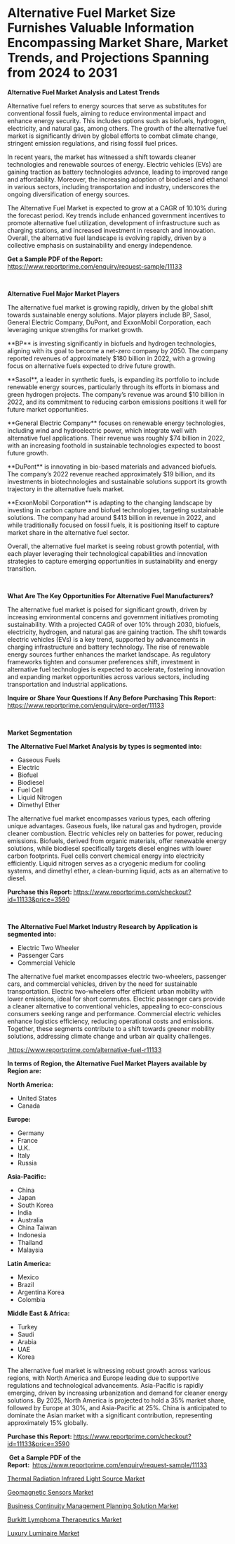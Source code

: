 <p><h1>Alternative Fuel Market Size Furnishes Valuable Information Encompassing Market Share, Market Trends, and Projections Spanning from 2024 to 2031</h1></p><p><strong>Alternative Fuel Market Analysis and Latest Trends</strong></p>
<p><p>Alternative fuel refers to energy sources that serve as substitutes for conventional fossil fuels, aiming to reduce environmental impact and enhance energy security. This includes options such as biofuels, hydrogen, electricity, and natural gas, among others. The growth of the alternative fuel market is significantly driven by global efforts to combat climate change, stringent emission regulations, and rising fossil fuel prices.</p><p>In recent years, the market has witnessed a shift towards cleaner technologies and renewable sources of energy. Electric vehicles (EVs) are gaining traction as battery technologies advance, leading to improved range and affordability. Moreover, the increasing adoption of biodiesel and ethanol in various sectors, including transportation and industry, underscores the ongoing diversification of energy sources.</p><p>The Alternative Fuel Market is expected to grow at a CAGR of 10.10% during the forecast period. Key trends include enhanced government incentives to promote alternative fuel utilization, development of infrastructure such as charging stations, and increased investment in research and innovation. Overall, the alternative fuel landscape is evolving rapidly, driven by a collective emphasis on sustainability and energy independence.</p></p>
<p><strong>Get a Sample PDF of the Report:&nbsp;</strong> <a href="https://www.reportprime.com/enquiry/request-sample/11133?utm_campaign=40&utm_medium=2&utm_source=Github&utm_content=ia&utm_term=30112024&utm_id=alternative-fuel">https://www.reportprime.com/enquiry/request-sample/11133</a></p>
<p>&nbsp;</p>
<p><strong>Alternative Fuel Major Market Players</strong></p>
<p><p>The alternative fuel market is growing rapidly, driven by the global shift towards sustainable energy solutions. Major players include BP, Sasol, General Electric Company, DuPont, and ExxonMobil Corporation, each leveraging unique strengths for market growth.</p><p>**BP** is investing significantly in biofuels and hydrogen technologies, aligning with its goal to become a net-zero company by 2050. The company reported revenues of approximately $180 billion in 2022, with a growing focus on alternative fuels expected to drive future growth.</p><p>**Sasol**, a leader in synthetic fuels, is expanding its portfolio to include renewable energy sources, particularly through its efforts in biomass and green hydrogen projects. The company’s revenue was around $10 billion in 2022, and its commitment to reducing carbon emissions positions it well for future market opportunities.</p><p>**General Electric Company** focuses on renewable energy technologies, including wind and hydroelectric power, which integrate well with alternative fuel applications. Their revenue was roughly $74 billion in 2022, with an increasing foothold in sustainable technologies expected to boost future growth.</p><p>**DuPont** is innovating in bio-based materials and advanced biofuels. The company’s 2022 revenue reached approximately $19 billion, and its investments in biotechnologies and sustainable solutions support its growth trajectory in the alternative fuels market.</p><p>**ExxonMobil Corporation** is adapting to the changing landscape by investing in carbon capture and biofuel technologies, targeting sustainable solutions. The company had around $413 billion in revenue in 2022, and while traditionally focused on fossil fuels, it is positioning itself to capture market share in the alternative fuel sector.</p><p>Overall, the alternative fuel market is seeing robust growth potential, with each player leveraging their technological capabilities and innovation strategies to capture emerging opportunities in sustainability and energy transition.</p></p>
<p>&nbsp;</p>
<p><strong>What Are The Key Opportunities For Alternative Fuel Manufacturers?</strong></p>
<p><p>The alternative fuel market is poised for significant growth, driven by increasing environmental concerns and government initiatives promoting sustainability. With a projected CAGR of over 10% through 2030, biofuels, electricity, hydrogen, and natural gas are gaining traction. The shift towards electric vehicles (EVs) is a key trend, supported by advancements in charging infrastructure and battery technology. The rise of renewable energy sources further enhances the market landscape. As regulatory frameworks tighten and consumer preferences shift, investment in alternative fuel technologies is expected to accelerate, fostering innovation and expanding market opportunities across various sectors, including transportation and industrial applications.</p></p>
<p><strong>Inquire or Share Your Questions If Any Before Purchasing This Report:</strong> <a href="https://www.reportprime.com/enquiry/pre-order/11133?utm_campaign=40&utm_medium=2&utm_source=Github&utm_content=ia&utm_term=30112024&utm_id=alternative-fuel">https://www.reportprime.com/enquiry/pre-order/11133</a></p>
<p>&nbsp;</p>
<p><strong>Market Segmentation</strong></p>
<p><strong>The Alternative Fuel Market Analysis by types is segmented into:</strong></p>
<p><ul><li>Gaseous Fuels</li><li>Electric</li><li>Biofuel</li><li>Biodiesel</li><li>Fuel Cell</li><li>Liquid Nitrogen</li><li>Dimethyl Ether</li></ul></p>
<p><p>The alternative fuel market encompasses various types, each offering unique advantages. Gaseous fuels, like natural gas and hydrogen, provide cleaner combustion. Electric vehicles rely on batteries for power, reducing emissions. Biofuels, derived from organic materials, offer renewable energy solutions, while biodiesel specifically targets diesel engines with lower carbon footprints. Fuel cells convert chemical energy into electricity efficiently. Liquid nitrogen serves as a cryogenic medium for cooling systems, and dimethyl ether, a clean-burning liquid, acts as an alternative to diesel.</p></p>
<p><strong>Purchase this Report:&nbsp;</strong><a href="https://www.reportprime.com/checkout?id=11133&price=3590&utm_campaign=40&utm_medium=2&utm_source=Github&utm_content=ia&utm_term=30112024&utm_id=alternative-fuel">https://www.reportprime.com/checkout?id=11133&price=3590</a></p>
<p>&nbsp;</p>
<p><strong>The Alternative Fuel Market Industry Research by Application is segmented into:</strong></p>
<p><ul><li>Electric Two Wheeler</li><li>Passenger Cars</li><li>Commercial Vehicle</li></ul></p>
<p><p>The alternative fuel market encompasses electric two-wheelers, passenger cars, and commercial vehicles, driven by the need for sustainable transportation. Electric two-wheelers offer efficient urban mobility with lower emissions, ideal for short commutes. Electric passenger cars provide a cleaner alternative to conventional vehicles, appealing to eco-conscious consumers seeking range and performance. Commercial electric vehicles enhance logistics efficiency, reducing operational costs and emissions. Together, these segments contribute to a shift towards greener mobility solutions, addressing climate change and urban air quality challenges.</p></p>
<p><a href="https://www.reportprime.com/alternative-fuel-r11133?utm_campaign=40&utm_medium=2&utm_source=Github&utm_content=ia&utm_term=30112024&utm_id=alternative-fuel">&nbsp;https://www.reportprime.com/alternative-fuel-r11133</a></p>
<p><strong>In terms of Region, the Alternative Fuel Market Players available by Region are:</strong></p>
<p>
    <p> <strong> North America: </strong>
        <ul>
            <li>United States</li>
            <li>Canada</li>
        </ul>
        </p> 
    <p> <strong> Europe: </strong>
        <ul>
            <li>Germany</li>
            <li>France</li>
            <li>U.K.</li>
            <li>Italy</li>
            <li>Russia</li>
        </ul>
        </p> 
    <p> <strong> Asia-Pacific: </strong>
        <ul>
            <li>China</li>
            <li>Japan</li>
            <li>South Korea</li>
            <li>India</li>
            <li>Australia</li>
            <li>China Taiwan</li>
            <li>Indonesia</li>
            <li>Thailand</li>
            <li>Malaysia</li>
        </ul>
        </p> 
    <p> <strong> Latin America: </strong>
        <ul>
            <li>Mexico</li>
            <li>Brazil</li>
            <li>Argentina Korea</li>
            <li>Colombia</li>
        </ul>
        </p> 
    <p> <strong> Middle East & Africa: </strong>
        <ul>
            <li>Turkey</li>
            <li>Saudi</li>
            <li>Arabia</li>
            <li>UAE</li>
            <li>Korea</li>
        </ul>
    </p>
    </p>
<p><p>The alternative fuel market is witnessing robust growth across various regions, with North America and Europe leading due to supportive regulations and technological advancements. Asia-Pacific is rapidly emerging, driven by increasing urbanization and demand for cleaner energy solutions. By 2025, North America is projected to hold a 35% market share, followed by Europe at 30%, and Asia-Pacific at 25%. China is anticipated to dominate the Asian market with a significant contribution, representing approximately 15% globally.</p></p>
<p><strong>Purchase this Report: </strong><a href="https://www.reportprime.com/checkout?id=11133&price=3590&utm_campaign=40&utm_medium=2&utm_source=Github&utm_content=ia&utm_term=30112024&utm_id=alternative-fuel">https://www.reportprime.com/checkout?id=11133&price=3590</a></p>
<p>&nbsp;<strong>Get a Sample PDF of the Report:&nbsp;&nbsp;</strong><a href="https://www.reportprime.com/enquiry/request-sample/11133?utm_campaign=40&utm_medium=2&utm_source=Github&utm_content=ia&utm_term=30112024&utm_id=alternative-fuel">https://www.reportprime.com/enquiry/request-sample/11133</a></p>
<p><strong></strong></p>
<p><p><a href="https://issuu.com/reportprime-2/docs/thermal-radiation-infrared-light-source-market-siz?utm_campaign=40&utm_medium=2&utm_source=Github&utm_content=ia&utm_term=30112024&utm_id=alternative-fuel">Thermal Radiation Infrared Light Source Market</a></p><p><a href="https://www.linkedin.com/pulse/geomagnetic-sensors-industry-resonance-96-amplification-across-tqiyc?utm_campaign=40&utm_medium=2&utm_source=Github&utm_content=ia&utm_term=30112024&utm_id=alternative-fuel">Geomagnetic Sensors Market</a></p><p><a href="https://github.com/abbislposival/Market-Research-Report-List-1/blob/main/business-continuity-management-planning-solution-market.md?utm_campaign=40&utm_medium=2&utm_source=Github&utm_content=ia&utm_term=30112024&utm_id=alternative-fuel">Business Continuity Management Planning Solution Market</a></p><p><a href="https://github.com/DixieGrimes/Market-Research-Report-List-1/blob/main/burkitt-lymphoma-therapeutics-market.md?utm_campaign=40&utm_medium=2&utm_source=Github&utm_content=ia&utm_term=30112024&utm_id=alternative-fuel">Burkitt Lymphoma Therapeutics Market</a></p><p><a href="https://issuu.com/reportprime-2/docs/luxury-luminaire-market-size-2030.pptx?utm_campaign=40&utm_medium=2&utm_source=Github&utm_content=ia&utm_term=30112024&utm_id=alternative-fuel">Luxury Luminaire Market</a></p></p>